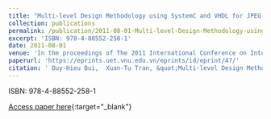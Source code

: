 ```yaml
---
title: "Multi-level Design Methodology using SystemC and VHDL for JPEG Encoder"
collection: publications
permalink: /publication/2011-08-01-Multi-level-Design-Methodology-using-SystemC-and-VHDL-for-JPEG-Encoder
excerpt: 'ISBN: 978-4-88552-258-1'
date: 2011-08-01
venue: 'In the proceedings of The 2011 International Conference on Integrated Circuits and Devices in Vietnam (IEICE ICDV 2011)'
paperurl: 'https://eprints.uet.vnu.edu.vn/eprints/id/eprint/47/'
citation: ' Duy-Hieu Bui,  Xuan-Tu Tran, &quot;Multi-level Design Methodology using SystemC and VHDL for JPEG Encoder.&quot; In the proceedings of The 2011 International Conference on Integrated Circuits and Devices in Vietnam (IEICE ICDV 2011), 2011.'
---
```

ISBN: 978-4-88552-258-1

[Access paper here](https://eprints.uet.vnu.edu.vn/eprints/id/eprint/47/){:target="_blank"}
